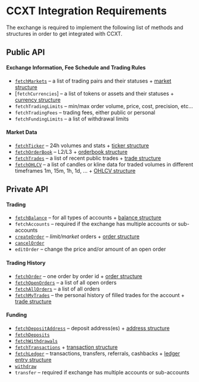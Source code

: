 # CCXT Integration Requirements

The exchange is required to implement the following list of methods and structures in order to get integrated with CCXT.

## Public API

#### Exchange Information, Fee Schedule and Trading Rules

- [`fetchMarkets`](https://github.com/ccxt/ccxt/wiki/Manual#markets) – a list of trading pairs and their statuses + [market structure](https://github.com/ccxt/ccxt/wiki/Manual#market-structure)
- [`fetchCurrencies`] – a list of tokens or assets and their statuses + [currency structure](https://github.com/ccxt/ccxt/wiki/Manual#currency-structure)
- `fetchTradingLimits` – min/max order volume, price, cost, precision, etc...
- `fetchTradingFees` – trading fees, either public or personal
- `fetchFundingLimits` – a list of withdrawal limits

#### Market Data

- [`fetchTicker`](https://github.com/ccxt/ccxt/wiki/Manual#price-tickers) – 24h volumes and stats + [ticker structure](https://github.com/ccxt/ccxt/wiki/Manual#ticker-structure)
- [`fetchOrderBook`](https://github.com/ccxt/ccxt/wiki/Manual#order-book) – L2/L3 + [orderbook structure](https://github.com/ccxt/ccxt/wiki/Manual#order-book-structure)
- [`fetchTrades`](https://github.com/ccxt/ccxt/wiki/Manual#trades-executions-transactions) – a list of recent public trades + [trade structure](https://github.com/ccxt/ccxt/wiki/Manual#trade-structure)
- [`fetchOHLCV`](https://github.com/ccxt/ccxt/wiki/Manual#ohlcv-candlestick-charts) – a list of candles or kline data for traded volumes in different timeframes 1m, 15m, 1h, 1d, ... + [OHLCV structure](https://github.com/ccxt/ccxt/wiki/Manual#ohlcv-structure)

## Private API

#### Trading

- [`fetchBalance`](https://github.com/ccxt/ccxt/wiki/Manual#querying-account-balance) – for all types of accounts + [balance structure](https://github.com/ccxt/ccxt/wiki/Manual#balance-structure)
- `fetchAccounts` – required if the exchange has multiple accounts or sub-accounts
- [`createOrder`](https://github.com/ccxt/ccxt/wiki/Manual#placing-orders) – *limit/market* orders + [order structure](https://github.com/ccxt/ccxt/wiki/Manual#order-structure)
- [`cancelOrder`](https://github.com/ccxt/ccxt/wiki/Manual#canceling-orders)
- `editOrder` – change the price and/or amount of an open order

#### Trading History

- [`fetchOrder`](https://github.com/ccxt/ccxt/wiki/Manual#querying-orders) – one order by order id + [order structure](https://github.com/ccxt/ccxt/wiki/Manual#order-structure)
- [`fetchOpenOrders`](https://github.com/ccxt/ccxt/wiki/Manual#querying-orders) – a list of all open orders
- [`fetchAllOrders`](https://github.com/ccxt/ccxt/wiki/Manual#querying-orders) – a list of all orders
- [`fetchMyTrades`](https://github.com/ccxt/ccxt/wiki/Manual#personal-trades) – the personal history of filled trades for the account + [trade structure](https://github.com/ccxt/ccxt/wiki/Manual#trade-structure)

#### Funding

- [`fetchDepositAddress`](https://github.com/ccxt/ccxt/wiki/Manual#funding-your-account) – deposit address(es) + [address structure](https://github.com/ccxt/ccxt/wiki/Manual#address-structure)
- [`fetchDeposits`](https://github.com/ccxt/ccxt/wiki/Manual#transactions)
- [`fetchWithdrawals`](https://github.com/ccxt/ccxt/wiki/Manual#transactions)
- [`fetchTransactions`](https://github.com/ccxt/ccxt/wiki/Manual#transactions) + [transaction structure](https://github.com/ccxt/ccxt/wiki/Manual#transaction-structure)
- [`fetchLedger`](https://github.com/ccxt/ccxt/wiki/Manual#ledger) – transactions, transfers, referrals, cashbacks + [ledger entry structure](https://github.com/ccxt/ccxt/wiki/Manual#ledger-entry-structure)
- [`withdraw`](https://github.com/ccxt/ccxt/wiki/Manual#withdraw)
- `transfer` – required if exchange has multiple accounts or sub-accounts
